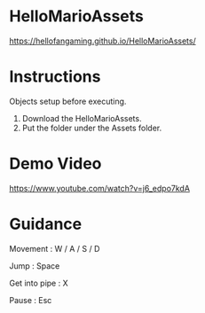 # HelloMarioAssets
https://hellofangaming.github.io/HelloMarioAssets/

# Instructions
Objects setup before executing.
  1. Download the HelloMarioAssets.
  2. Put the folder under the Assets folder.
# Demo Video
https://www.youtube.com/watch?v=j6_edpo7kdA
# Guidance
Movement : W / A / S / D

Jump : Space

Get into pipe : X

Pause : Esc
